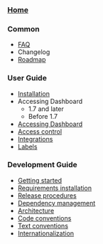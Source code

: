 ### [Home](https://github.com/kubernetes/dashboard/wiki)

### Common

- [FAQ](https://github.com/kubernetes/dashboard/wiki/FAQ)
- Changelog
- [Roadmap](https://github.com/kubernetes/dashboard/wiki/Roadmap)

### User Guide

- [Installation](https://github.com/kubernetes/dashboard/wiki/Installation)
- Accessing Dashboard
  - 1.7 and later
  - Before 1.7
- [Accessing Dashboard](https://github.com/kubernetes/dashboard/wiki/Accessing-dashboard)
- [Access control](https://github.com/kubernetes/dashboard/wiki/Access-control)
- [Integrations](https://github.com/kubernetes/dashboard/wiki/Integrations)
- [Labels](https://github.com/kubernetes/dashboard/wiki/Labels)

### Development Guide

- [Getting started](https://github.com/kubernetes/dashboard/wiki/Getting-started)
- [Requirements installation](https://github.com/kubernetes/dashboard/wiki/Requirements-installation)
- [Release procedures](https://github.com/kubernetes/dashboard/wiki/Release-procedures)
- [Dependency management](https://github.com/kubernetes/dashboard/wiki/Dependency-management)
- [Architecture](https://github.com/kubernetes/dashboard/wiki/Architecture)
- [Code conventions](https://github.com/kubernetes/dashboard/wiki/Code-conventions)
- [Text conventions](https://github.com/kubernetes/dashboard/wiki/Text-conventions)
- [Internationalization](https://github.com/kubernetes/dashboard/wiki/Internationalization)
